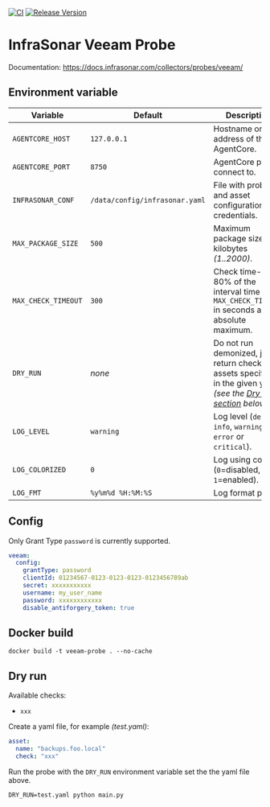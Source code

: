 [![CI](https://github.com/infrasonar/veeam-probe/workflows/CI/badge.svg)](https://github.com/infrasonar/veeam-probe/actions)
[![Release Version](https://img.shields.io/github/release/infrasonar/veeam-probe)](https://github.com/infrasonar/veeam-probe/releases)

# InfraSonar Veeam Probe

Documentation: https://docs.infrasonar.com/collectors/probes/veeam/

## Environment variable

Variable            | Default                        | Description
------------------- | ------------------------------ | ------------
`AGENTCORE_HOST`    | `127.0.0.1`                    | Hostname or Ip address of the AgentCore.
`AGENTCORE_PORT`    | `8750`                         | AgentCore port to connect to.
`INFRASONAR_CONF`   | `/data/config/infrasonar.yaml` | File with probe and asset configuration like credentials.
`MAX_PACKAGE_SIZE`  | `500`                          | Maximum package size in kilobytes _(1..2000)_.
`MAX_CHECK_TIMEOUT` | `300`                          | Check time-out is 80% of the interval time with `MAX_CHECK_TIMEOUT` in seconds as absolute maximum.
`DRY_RUN`           | _none_                         | Do not run demonized, just return checks and assets specified in the given yaml _(see the [Dry run section](#dry-run) below)_.
`LOG_LEVEL`         | `warning`                      | Log level (`debug`, `info`, `warning`, `error` or `critical`).
`LOG_COLORIZED`     | `0`                            | Log using colors (`0`=disabled, `1`=enabled).
`LOG_FMT`           | `%y%m%d %H:%M:%S`              | Log format prefix.

## Config

Only Grant Type `password` is currently supported.

```yaml
veeam:
  config:
    grantType: password
    clientId: 01234567-0123-0123-0123-0123456789ab
    secret: xxxxxxxxxxx
    username: my_user_name
    password: xxxxxxxxxxxx
    disable_antiforgery_token: true
```

## Docker build

```
docker build -t veeam-probe . --no-cache
```

## Dry run

Available checks:
- `xxx`

Create a yaml file, for example _(test.yaml)_:

```yaml
asset:
  name: "backups.foo.local"
  check: "xxx"
```

Run the probe with the `DRY_RUN` environment variable set the the yaml file above.

```
DRY_RUN=test.yaml python main.py
```
